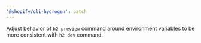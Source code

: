 ```yaml
---
'@shopify/cli-hydrogen': patch
---
```


Adjust behavior of `h2 preview` command around environment variables to be more consistent with `h2 dev` command.
